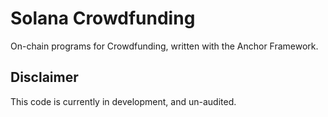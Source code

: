 # Solana Crowdfunding

On-chain programs for Crowdfunding, written with the Anchor Framework.


## Disclaimer

This code is currently in development, and un-audited.
